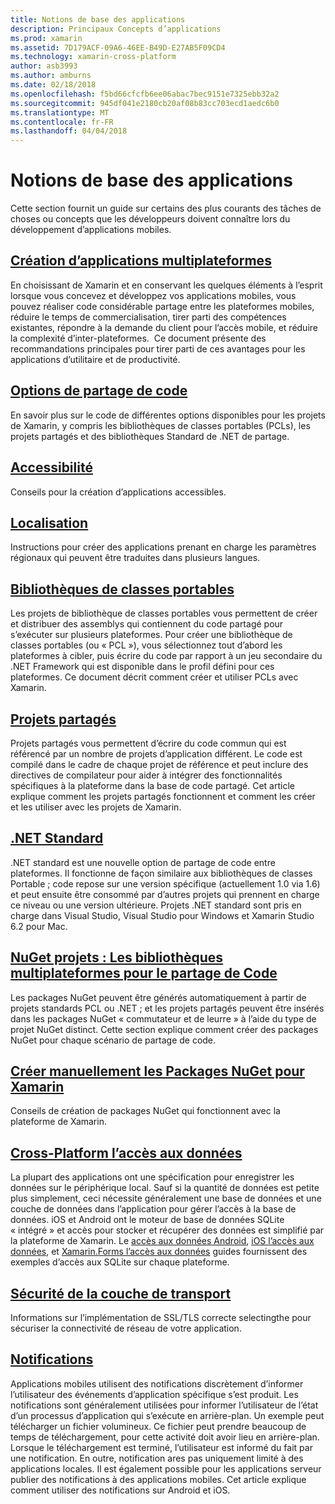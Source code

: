 ```yaml
---
title: Notions de base des applications
description: Principaux Concepts d’applications
ms.prod: xamarin
ms.assetid: 7D179ACF-09A6-46EE-B49D-E27AB5F09CD4
ms.technology: xamarin-cross-platform
author: asb3993
ms.author: amburns
ms.date: 02/18/2018
ms.openlocfilehash: f5bd66cfcfb6ee06abac7bec9151e7325ebb32a2
ms.sourcegitcommit: 945df041e2180cb20af08b83cc703ecd1aedc6b0
ms.translationtype: MT
ms.contentlocale: fr-FR
ms.lasthandoff: 04/04/2018
---
```

# <a name="application-fundamentals"></a>Notions de base des applications

Cette section fournit un guide sur certains des plus courants des tâches de choses ou concepts que les développeurs doivent connaître lors du développement d’applications mobiles.

##  <a name="building-cross-platform-applicationscross-platformapp-fundamentalsbuilding-cross-platform-applicationsindexmd"></a>[Création d’applications multiplateformes](~/cross-platform/app-fundamentals/building-cross-platform-applications/index.md)

En choisissant de Xamarin et en conservant les quelques éléments à l’esprit lorsque vous concevez et développez vos applications mobiles, vous pouvez réaliser code considérable partage entre les plateformes mobiles, réduire le temps de commercialisation, tirer parti des compétences existantes, répondre à la demande du client pour l’accès mobile, et réduire la complexité d’inter-plateformes. &nbsp;Ce document présente des recommandations principales pour tirer parti de ces avantages pour les applications d’utilitaire et de productivité.

## <a name="code-sharing-optionscode-sharingmd"></a>[Options de partage de code](code-sharing.md)

En savoir plus sur le code de différentes options disponibles pour les projets de Xamarin, y compris les bibliothèques de classes portables (PCLs), les projets partagés et des bibliothèques Standard de .NET de partage.


## <a name="accessibilityaccessibilitymd"></a>[Accessibilité](accessibility.md)

Conseils pour la création d’applications accessibles.


## <a name="localizationlocalizationmd"></a>[Localisation](localization.md)

Instructions pour créer des applications prenant en charge les paramètres régionaux qui peuvent être traduites dans plusieurs langues.


##  <a name="portable-class-librariescross-platformapp-fundamentalspclmd"></a>[Bibliothèques de classes portables](~/cross-platform/app-fundamentals/pcl.md)

Les projets de bibliothèque de classes portables vous permettent de créer et distribuer des assemblys qui contiennent du code partagé pour s’exécuter sur plusieurs plateformes. Pour créer une bibliothèque de classes portables (ou « PCL »), vous sélectionnez tout d’abord les plateformes à cibler, puis écrire du code par rapport à un jeu secondaire du .NET Framework qui est disponible dans le profil défini pour ces plateformes. Ce document décrit comment créer et utiliser PCLs avec Xamarin.

##  <a name="shared-projectscross-platformapp-fundamentalsshared-projectsmd"></a>[Projets partagés](~/cross-platform/app-fundamentals/shared-projects.md)

Projets partagés vous permettent d’écrire du code commun qui est référencé par un nombre de projets d’application différent. Le code est compilé dans le cadre de chaque projet de référence et peut inclure des directives de compilateur pour aider à intégrer des fonctionnalités spécifiques à la plateforme dans la base de code partagé. Cet article explique comment les projets partagés fonctionnent et comment les créer et les utiliser avec les projets de Xamarin.

##  <a name="net-standardcross-platformapp-fundamentalsnet-standardmd"></a>[.NET Standard](~/cross-platform/app-fundamentals/net-standard.md)

.NET standard est une nouvelle option de partage de code entre plateformes. Il fonctionne de façon similaire aux bibliothèques de classes Portable ; code repose sur une version spécifique (actuellement 1.0 via 1.6) et peut ensuite être consommé par d’autres projets qui prennent en charge ce niveau ou une version ultérieure. Projets .NET standard sont pris en charge dans Visual Studio, Visual Studio pour Windows et Xamarin Studio 6.2 pour Mac.

##  <a name="nuget-projects-multiplatform-libraries-for-code-sharingcross-platformapp-fundamentalsnuget-multiplatform-librariesindexmd"></a>[NuGet projets : Les bibliothèques multiplateformes pour le partage de Code](~/cross-platform/app-fundamentals/nuget-multiplatform-libraries/index.md)

Les packages NuGet peuvent être générés automatiquement à partir de projets standards PCL ou .NET ; et les projets partagés peuvent être insérés dans les packages NuGet « commutateur et de leurre » à l’aide du type de projet NuGet distinct. Cette section explique comment créer des packages NuGet pour chaque scénario de partage de code.

##  <a name="manually-creating-nuget-packages-for-xamarincross-platformapp-fundamentalsnuget-manualmd"></a>[Créer manuellement les Packages NuGet pour Xamarin](~/cross-platform/app-fundamentals/nuget-manual.md)

Conseils de création de packages NuGet qui fonctionnent avec la plateforme de Xamarin.

##  <a name="cross-platform-data-accessxamarin-formsdata-cloudindexmd"></a>[Cross-Platform l’accès aux données](~/xamarin-forms/data-cloud/index.md)

La plupart des applications ont une spécification pour enregistrer les données sur le périphérique local. Sauf si la quantité de données est petite plus simplement, ceci nécessite généralement une base de données et une couche de données dans l’application pour gérer l’accès à la base de données. iOS et Android ont le moteur de base de données SQLite « intégré » et accès pour stocker et récupérer des données est simplifié par la plateforme de Xamarin. Le [accès aux données Android](~/android/data-cloud/data-access/index.md), [iOS l’accès aux données](~/ios/data-cloud/data/index.md), et [Xamarin.Forms l’accès aux données](~/xamarin-forms/data-cloud/index.md) guides fournissent des exemples d’accès aux SQLite sur chaque plateforme.


##  <a name="transport-layer-securitytransport-layer-securitymd"></a>[Sécurité de la couche de transport](transport-layer-security.md)

Informations sur l’implémentation de SSL/TLS correcte selectingthe pour sécuriser la connectivité de réseau de votre application.


##  <a name="notificationsxamarin-formsdata-cloudpush-notificationsindexmd"></a>[Notifications](~/xamarin-forms/data-cloud/push-notifications/index.md)

Applications mobiles utilisent des notifications discrètement d’informer l’utilisateur des événements d’application spécifique s’est produit. Les notifications sont généralement utilisées pour informer l’utilisateur de l’état d’un processus d’application qui s’exécute en arrière-plan. Un exemple peut télécharger un fichier volumineux. Ce fichier peut prendre beaucoup de temps de téléchargement, pour cette activité doit avoir lieu en arrière-plan. Lorsque le téléchargement est terminé, l’utilisateur est informé du fait par une notification.
En outre, notification ares pas uniquement limité à des applications locales. Il est également possible pour les applications serveur publier des notifications à des applications mobiles. Cet article explique comment utiliser des notifications sur Android et iOS.
